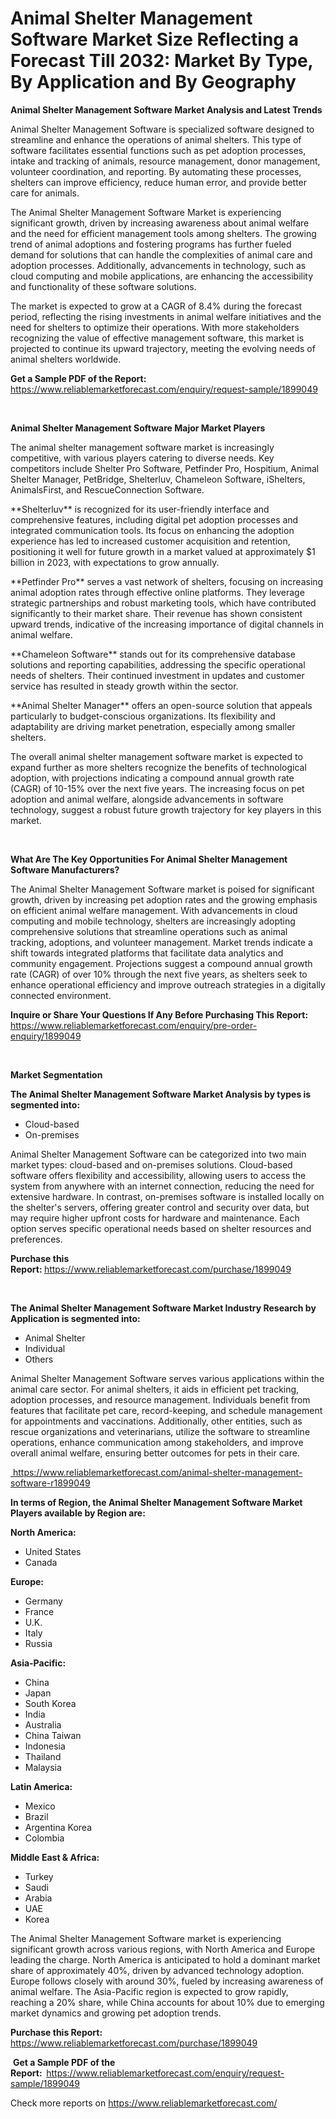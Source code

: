 <p><h1>Animal Shelter Management Software Market Size Reflecting a Forecast Till 2032: Market By Type, By Application and By Geography</h1></p><p><strong>Animal Shelter Management Software Market Analysis and Latest Trends</strong></p>
<p><p>Animal Shelter Management Software is specialized software designed to streamline and enhance the operations of animal shelters. This type of software facilitates essential functions such as pet adoption processes, intake and tracking of animals, resource management, donor management, volunteer coordination, and reporting. By automating these processes, shelters can improve efficiency, reduce human error, and provide better care for animals.</p><p>The Animal Shelter Management Software Market is experiencing significant growth, driven by increasing awareness about animal welfare and the need for efficient management tools among shelters. The growing trend of animal adoptions and fostering programs has further fueled demand for solutions that can handle the complexities of animal care and adoption processes. Additionally, advancements in technology, such as cloud computing and mobile applications, are enhancing the accessibility and functionality of these software solutions.</p><p>The market is expected to grow at a CAGR of 8.4% during the forecast period, reflecting the rising investments in animal welfare initiatives and the need for shelters to optimize their operations. With more stakeholders recognizing the value of effective management software, this market is projected to continue its upward trajectory, meeting the evolving needs of animal shelters worldwide.</p></p>
<p><strong>Get a Sample PDF of the Report:&nbsp;</strong> <a href="https://www.reliablemarketforecast.com/enquiry/request-sample/1899049?utm_campaign=2291&utm_medium=2&utm_source=Github&utm_content=ia&utm_term=09032025&utm_id=animal-shelter-management-software">https://www.reliablemarketforecast.com/enquiry/request-sample/1899049</a></p>
<p>&nbsp;</p>
<p><strong>Animal Shelter Management Software Major Market Players</strong></p>
<p><p>The animal shelter management software market is increasingly competitive, with various players catering to diverse needs. Key competitors include Shelter Pro Software, Petfinder Pro, Hospitium, Animal Shelter Manager, PetBridge, Shelterluv, Chameleon Software, iShelters, AnimalsFirst, and RescueConnection Software.</p><p>**Shelterluv** is recognized for its user-friendly interface and comprehensive features, including digital pet adoption processes and integrated communication tools. Its focus on enhancing the adoption experience has led to increased customer acquisition and retention, positioning it well for future growth in a market valued at approximately $1 billion in 2023, with expectations to grow annually.</p><p>**Petfinder Pro** serves a vast network of shelters, focusing on increasing animal adoption rates through effective online platforms. They leverage strategic partnerships and robust marketing tools, which have contributed significantly to their market share. Their revenue has shown consistent upward trends, indicative of the increasing importance of digital channels in animal welfare.</p><p>**Chameleon Software** stands out for its comprehensive database solutions and reporting capabilities, addressing the specific operational needs of shelters. Their continued investment in updates and customer service has resulted in steady growth within the sector.</p><p>**Animal Shelter Manager** offers an open-source solution that appeals particularly to budget-conscious organizations. Its flexibility and adaptability are driving market penetration, especially among smaller shelters.</p><p>The overall animal shelter management software market is expected to expand further as more shelters recognize the benefits of technological adoption, with projections indicating a compound annual growth rate (CAGR) of 10-15% over the next five years. The increasing focus on pet adoption and animal welfare, alongside advancements in software technology, suggest a robust future growth trajectory for key players in this market.</p></p>
<p>&nbsp;</p>
<p><strong>What Are The Key Opportunities For Animal Shelter Management Software Manufacturers?</strong></p>
<p><p>The Animal Shelter Management Software market is poised for significant growth, driven by increasing pet adoption rates and the growing emphasis on efficient animal welfare management. With advancements in cloud computing and mobile technology, shelters are increasingly adopting comprehensive solutions that streamline operations such as animal tracking, adoptions, and volunteer management. Market trends indicate a shift towards integrated platforms that facilitate data analytics and community engagement. Projections suggest a compound annual growth rate (CAGR) of over 10% through the next five years, as shelters seek to enhance operational efficiency and improve outreach strategies in a digitally connected environment.</p></p>
<p><strong>Inquire or Share Your Questions If Any Before Purchasing This Report:</strong> <a href="https://www.reliablemarketforecast.com/enquiry/pre-order-enquiry/1899049?utm_campaign=2291&utm_medium=2&utm_source=Github&utm_content=ia&utm_term=09032025&utm_id=animal-shelter-management-software">https://www.reliablemarketforecast.com/enquiry/pre-order-enquiry/1899049</a></p>
<p>&nbsp;</p>
<p><strong>Market Segmentation</strong></p>
<p><strong>The Animal Shelter Management Software Market Analysis by types is segmented into:</strong></p>
<p><ul><li>Cloud-based</li><li>On-premises</li></ul></p>
<p><p>Animal Shelter Management Software can be categorized into two main market types: cloud-based and on-premises solutions. Cloud-based software offers flexibility and accessibility, allowing users to access the system from anywhere with an internet connection, reducing the need for extensive hardware. In contrast, on-premises software is installed locally on the shelter's servers, offering greater control and security over data, but may require higher upfront costs for hardware and maintenance. Each option serves specific operational needs based on shelter resources and preferences.</p></p>
<p><strong>Purchase this Report:&nbsp;</strong><a href="https://www.reliablemarketforecast.com/purchase/1899049?utm_campaign=2291&utm_medium=2&utm_source=Github&utm_content=ia&utm_term=09032025&utm_id=animal-shelter-management-software">https://www.reliablemarketforecast.com/purchase/1899049</a></p>
<p>&nbsp;</p>
<p><strong>The Animal Shelter Management Software Market Industry Research by Application is segmented into:</strong></p>
<p><ul><li>Animal Shelter</li><li>Individual</li><li>Others</li></ul></p>
<p><p>Animal Shelter Management Software serves various applications within the animal care sector. For animal shelters, it aids in efficient pet tracking, adoption processes, and resource management. Individuals benefit from features that facilitate pet care, record-keeping, and schedule management for appointments and vaccinations. Additionally, other entities, such as rescue organizations and veterinarians, utilize the software to streamline operations, enhance communication among stakeholders, and improve overall animal welfare, ensuring better outcomes for pets in their care.</p></p>
<p><a href="https://www.reliablemarketforecast.com/animal-shelter-management-software-r1899049?utm_campaign=2291&utm_medium=2&utm_source=Github&utm_content=ia&utm_term=09032025&utm_id=animal-shelter-management-software">&nbsp;https://www.reliablemarketforecast.com/animal-shelter-management-software-r1899049</a></p>
<p><strong>In terms of Region, the Animal Shelter Management Software Market Players available by Region are:</strong></p>
<p>
    <p> <strong> North America: </strong>
        <ul>
            <li>United States</li>
            <li>Canada</li>
        </ul>
        </p> 
    <p> <strong> Europe: </strong>
        <ul>
            <li>Germany</li>
            <li>France</li>
            <li>U.K.</li>
            <li>Italy</li>
            <li>Russia</li>
        </ul>
        </p> 
    <p> <strong> Asia-Pacific: </strong>
        <ul>
            <li>China</li>
            <li>Japan</li>
            <li>South Korea</li>
            <li>India</li>
            <li>Australia</li>
            <li>China Taiwan</li>
            <li>Indonesia</li>
            <li>Thailand</li>
            <li>Malaysia</li>
        </ul>
        </p> 
    <p> <strong> Latin America: </strong>
        <ul>
            <li>Mexico</li>
            <li>Brazil</li>
            <li>Argentina Korea</li>
            <li>Colombia</li>
        </ul>
        </p> 
    <p> <strong> Middle East & Africa: </strong>
        <ul>
            <li>Turkey</li>
            <li>Saudi</li>
            <li>Arabia</li>
            <li>UAE</li>
            <li>Korea</li>
        </ul>
    </p>
    </p>
<p><p>The Animal Shelter Management Software market is experiencing significant growth across various regions, with North America and Europe leading the charge. North America is anticipated to hold a dominant market share of approximately 40%, driven by advanced technology adoption. Europe follows closely with around 30%, fueled by increasing awareness of animal welfare. The Asia-Pacific region is expected to grow rapidly, reaching a 20% share, while China accounts for about 10% due to emerging market dynamics and growing pet adoption trends.</p></p>
<p><strong>Purchase this Report: </strong><a href="https://www.reliablemarketforecast.com/purchase/1899049?utm_campaign=2291&utm_medium=2&utm_source=Github&utm_content=ia&utm_term=09032025&utm_id=animal-shelter-management-software">https://www.reliablemarketforecast.com/purchase/1899049</a></p>
<p>&nbsp;<strong>Get a Sample PDF of the Report:&nbsp;&nbsp;</strong><a href="https://www.reliablemarketforecast.com/enquiry/request-sample/1899049?utm_campaign=2291&utm_medium=2&utm_source=Github&utm_content=ia&utm_term=09032025&utm_id=animal-shelter-management-software">https://www.reliablemarketforecast.com/enquiry/request-sample/1899049</a></p>
<p><strong></strong></p>
<p>Check more reports on <a href="https://www.reliablemarketforecast.com/?utm_campaign=2291&utm_medium=2&utm_source=Github&utm_content=ia&utm_term=09032025&utm_id=animal-shelter-management-software">https://www.reliablemarketforecast.com/</a></p>